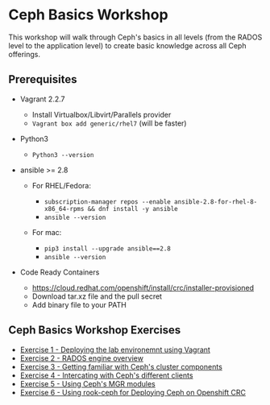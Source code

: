 # Ceph Basics Workshop

This workshop will walk through Ceph's basics in all levels (from the RADOS level to the application level) to create basic knowledge across all Ceph offerings.

## Prerequisites

* Vagrant 2.2.7
  * Install Virtualbox/Libvirt/Parallels provider
  * `Vagrant box add generic/rhel7` (will be faster)

* Python3
  * `Python3 --version`

* ansible >= 2.8
  * For RHEL/Fedora:
    * `subscription-manager repos --enable ansible-2.8-for-rhel-8-x86_64-rpms && dnf install -y ansible`
    * `ansible --version`

  * For mac:
    * `pip3 install --upgrade ansible==2.8`
    * `ansible --version`
  
* Code Ready Containers
  * https://cloud.redhat.com/openshift/install/crc/installer-provisioned
  * Download tar.xz file and the pull secret
  * Add binary file to your PATH


## Ceph Basics Workshop Exercises

- [Exercise 1 - Deploying the lab environemnt using Vagrant](./1-deploying-ceph-vagrant/)
- [Exercise 2 - RADOS engine overview](./2-ceph-rados-overview/)
- [Exercise 3 - Getting familiar with Ceph's cluster components](./3-cluster-components/)
- [Exercise 4 - Intercating with Ceph's different clients](./4-ceph-clients/)
- [Exercise 5 - Using Ceph's MGR modules](./5-mgr-modules/)
- [Exercise 6 - Using rook-ceph for Deploying Ceph on Openshift CRC](./6-rook-ceph/)

